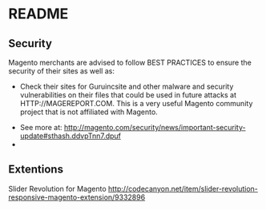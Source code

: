 README
================

Security
--------

Magento merchants are advised to follow BEST PRACTICES to ensure the security of their sites as well as:

* Check their sites for Guruincsite and other malware and security vulnerabilities on their files that could be used in future attacks at HTTP://MAGEREPORT.COM. This is a very useful Magento community project that is not affiliated with Magento.

- See more at: http://magento.com/security/news/important-security-update#sthash.ddvpTnn7.dpuf
- 

Extentions
----------

Slider Revolution for Magento
http://codecanyon.net/item/slider-revolution-responsive-magento-extension/9332896

